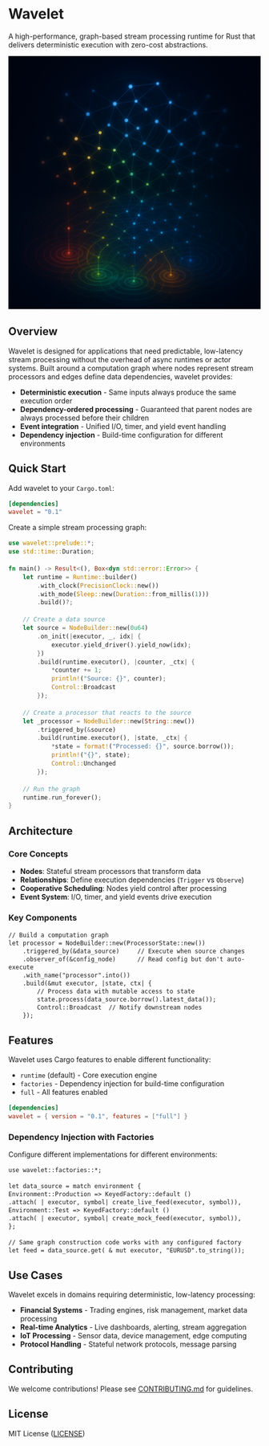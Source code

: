 # Wavelet

A high-performance, graph-based stream processing runtime for Rust that delivers deterministic execution with zero-cost
abstractions.

![Wavelet](wavelet.png)

## Overview

Wavelet is designed for applications that need predictable, low-latency stream processing without the overhead of async
runtimes or actor systems. Built around a computation graph where nodes represent stream processors and edges define
data dependencies, wavelet provides:

- **Deterministic execution** - Same inputs always produce the same execution order
- **Dependency-ordered processing** - Guaranteed that parent nodes are always processed before their children
- **Event integration** - Unified I/O, timer, and yield event handling
- **Dependency injection** - Build-time configuration for different environments

## Quick Start

Add wavelet to your `Cargo.toml`:

```toml
[dependencies]
wavelet = "0.1"
```

Create a simple stream processing graph:

```rust
use wavelet::prelude::*;
use std::time::Duration;

fn main() -> Result<(), Box<dyn std::error::Error>> {
    let runtime = Runtime::builder()
        .with_clock(PrecisionClock::new())
        .with_mode(Sleep::new(Duration::from_millis(1)))
        .build()?;

    // Create a data source
    let source = NodeBuilder::new(0u64)
        .on_init(|executor, _, idx| {
            executor.yield_driver().yield_now(idx);
        })
        .build(runtime.executor(), |counter, _ctx| {
            *counter += 1;
            println!("Source: {}", counter);
            Control::Broadcast
        });

    // Create a processor that reacts to the source
    let _processor = NodeBuilder::new(String::new())
        .triggered_by(&source)
        .build(runtime.executor(), |state, _ctx| {
            *state = format!("Processed: {}", source.borrow());
            println!("{}", state);
            Control::Unchanged
        });

    // Run the graph
    runtime.run_forever();
}
```

## Architecture

### Core Concepts

- **Nodes**: Stateful stream processors that transform data
- **Relationships**: Define execution dependencies (`Trigger` vs `Observe`)
- **Cooperative Scheduling**: Nodes yield control after processing
- **Event System**: I/O, timer, and yield events drive execution

### Key Components

```rust, ignore
// Build a computation graph
let processor = NodeBuilder::new(ProcessorState::new())
    .triggered_by(&data_source)     // Execute when source changes
    .observer_of(&config_node)      // Read config but don't auto-execute
    .with_name("processor".into())
    .build(&mut executor, |state, ctx| {
        // Process data with mutable access to state
        state.process(data_source.borrow().latest_data());
        Control::Broadcast  // Notify downstream nodes
    });
```

## Features

Wavelet uses Cargo features to enable different functionality:

- `runtime` (default) - Core execution engine
- `factories` - Dependency injection for build-time configuration
- `full` - All features enabled

```toml
[dependencies]
wavelet = { version = "0.1", features = ["full"] }
```

### Dependency Injection with Factories

Configure different implementations for different environments:

```rust, ignore
use wavelet::factories::*;

let data_source = match environment {
Environment::Production => KeyedFactory::default ()
.attach( | executor, symbol| create_live_feed(executor, symbol)),
Environment::Test => KeyedFactory::default ()
.attach( | executor, symbol| create_mock_feed(executor, symbol)),
};

// Same graph construction code works with any configured factory
let feed = data_source.get( & mut executor, "EURUSD".to_string());
```

## Use Cases

Wavelet excels in domains requiring deterministic, low-latency processing:

- **Financial Systems** - Trading engines, risk management, market data processing
- **Real-time Analytics** - Live dashboards, alerting, stream aggregation
- **IoT Processing** - Sensor data, device management, edge computing
- **Protocol Handling** - Stateful network protocols, message parsing

## Contributing

We welcome contributions! Please see [CONTRIBUTING.md](CONTRIBUTING.md) for guidelines.

## License

MIT License ([LICENSE](LICENSE))